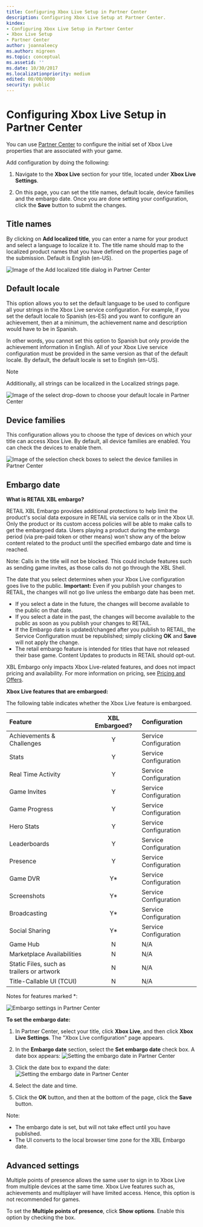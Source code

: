```yaml
---
title: Configuring Xbox Live Setup in Partner Center
description: Configuring Xbox Live Setup at Partner Center.
kindex:
- Configuring Xbox Live Setup in Partner Center
- Xbox Live Setup
- Partner Center
author: joannaleecy
ms.author: migreen
ms.topic: conceptual
ms.assetid: ''
ms.date: 10/30/2017
ms.localizationpriority: medium
edited: 00/00/0000
security: public
---
```


# Configuring Xbox Live Setup in Partner Center

You can use [Partner Center](https://developer.microsoft.com/dashboard) to configure the initial set of Xbox Live properties that are associated with your game.

Add configuration by doing the following:

1. Navigate to the **Xbox Live** section for your title, located under **Xbox Live Settings**.

2. On this page, you can set the title names, default locale, device families and the embargo date. Once you are done setting your configuration, click the **Save** button to submit the changes.


## Title names

By clicking on **Add localized title**, you can enter a name for your product and select a language to localize it to.
The title name should map to the localized product names that you have defined on the properties page of the submission.
Default is English (en-US).




![Image of the Add localized title dialog in Partner Center](../../../../../resources/gamecore/secure/images/en-us/live/test-release/portal-config/xbox-live-setup-images/xbox-live-setup-1.png)


## Default locale

This option allows you to set the default language to be used to configure all your strings in the Xbox Live service configuration.
For example, if you set the default locale to Spanish (es-ES) and you want to configure an achievement, then at a minimum, the achievement name and description would have to be in Spanish.

In other words, you cannot set this option to Spanish but only provide the achievement information in English.
All of your Xbox Live service configuration must be provided in the same version as that of the default locale.
By default, the default locale is set to English (en-US).
> [!NOTE]
> Additionally, all strings can be localized in the Localized strings page.




![Image of the select drop-down to choose your default locale in Partner Center](../../../../../resources/gamecore/secure/images/en-us/live/test-release/portal-config/xbox-live-setup-images/xbox-live-setup-2.png)


## Device families

This configuration allows you to choose the type of devices on which your title can access Xbox Live.
By default, all device families are enabled.
You can check the devices to enable them.




![Image of the selection check boxes to select the device families in Partner Center](../../../../../resources/gamecore/secure/images/en-us/live/test-release/portal-config/xbox-live-setup-images/xbox-live-setup-4.png)


## Embargo date


**What is RETAIL XBL embargo?**

RETAIL XBL Embargo provides additional protections to help limit the product's social data exposure in RETAIL via service calls or in the Xbox UI.
Only the product or its custom access policies will be able to make calls to get the embargoed data.
Users playing a product during the embargo period (via pre-paid token or other means) won't show any of the below content related to the product until the specified embargo date and time is reached.

Note: Calls in the title will not be blocked. This could include features such as sending game invites, as those calls do not go through the XBL Shell.

The date that you select determines when your Xbox Live configuration goes live to the public.
**Important:** Even if you publish your changes to RETAIL, the changes will not go live unless the embargo date has been met.
* If you select a date in the future, the changes will become available to the public on that date.
* If you select a date in the past, the changes will become available to the public as soon as you publish your changes to RETAIL.
* If the Embargo date is updated/changed after you publish to RETAIL, the Service Configuration must be republished; simply clicking **OK** and **Save** will not apply the change.
* The retail embargo feature is intended for titles that have not released their base game. Content Updates to products in RETAIL should opt-out.

XBL Embargo only impacts Xbox Live-related features, and does not impact pricing and availability.
For more information on pricing, see [Pricing and Offers](/partner-center/pricing-and-offers).


**Xbox Live features that are embargoed:**

The following table indicates whether the Xbox Live feature is embargoed.

| Feature | XBL Embargoed? | Configuration |
| :--- | :---: | :--- |
| Achievements & Challenges | Y | Service Configuration |
| Stats | Y | Service Configuration |
| Real Time Activity | Y | Service Configuration |
| Game Invites | Y | Service Configuration |
| Game Progress | Y | Service Configuration |
| Hero Stats | Y | Service Configuration |
| Leaderboards | Y | Service Configuration |
| Presence | Y | Service Configuration |
| Game DVR | Y\* | Service Configuration |
| Screenshots | Y\* | Service Configuration |
| Broadcasting | Y\* | Service Configuration |
| Social Sharing | Y\* | Service Configuration |
|Game Hub | N| N/A|
|Marketplace Availabilities|N |N/A |
|Static Files, such as trailers or artwork|N |N/A |
|Title-Callable UI (TCUI)|N |N/A |

Notes for features marked \*:




![Embargo settings in Partner Center](../../../../../resources/gamecore/secure/images/en-us/live/test-release/portal-config/xbox-live-setup-images/embargo3resize.png)

**To set the embargo date:**

1. In Partner Center, select your title, click **Xbox Live**, and then click **Xbox Live Settings**. The "Xbox Live configuration" page appears.

2. In the **Embargo date** section, select the **Set embargo date** check box.  A date box appears: ![Setting the embargo date in Partner Center](../../../../../resources/gamecore/secure/images/en-us/live/test-release/portal-config/xbox-live-setup-images/embargo1.png)

3. Click the date box to expand the date: ![Setting the embargo date in Partner Center](../../../../../resources/gamecore/secure/images/en-us/live/test-release/portal-config/xbox-live-setup-images/embargo2.png)

4. Select the date and time.

5. Click the **OK** button, and then at the bottom of the page, click the **Save** button.

Note:
* The embargo date is set, but will not take effect until you have published.
* The UI converts to the local browser time zone for the XBL Embargo date.


## Advanced settings

Multiple points of presence allows the same user to sign in to Xbox Live from multiple devices at the same time.
Xbox Live features such as, achievements and multiplayer will have limited access.
Hence, this option is not recommended for games.

To set the **Multiple points of presence**, click **Show options**.
Enable this option by checking the box.